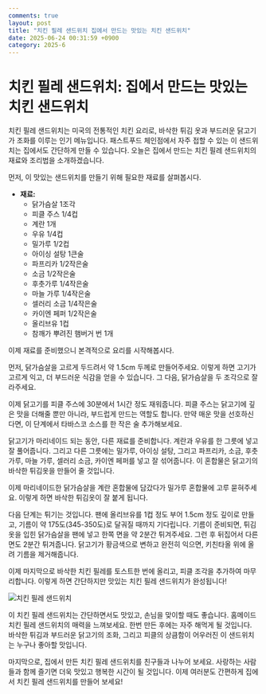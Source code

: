 ```yaml
---
comments: true
layout: post
title: "치킨 필레 샌드위치 집에서 만드는 맛있는 치킨 샌드위치"
date: 2025-06-24 00:31:59 +0900
category: 2025-6
---
```


# 치킨 필레 샌드위치: 집에서 만드는 맛있는 치킨 샌드위치

치킨 필레 샌드위치는 미국의 전통적인 치킨 요리로, 바삭한 튀김 옷과 부드러운 닭고기가 조화를 이루는 인기 메뉴입니다. 패스트푸드 체인점에서 자주 접할 수 있는 이 샌드위치는 집에서도 간단하게 만들 수 있습니다. 오늘은 집에서 만드는 치킨 필레 샌드위치의 재료와 조리법을 소개하겠습니다.

먼저, 이 맛있는 샌드위치를 만들기 위해 필요한 재료를 살펴봅시다. 

- **재료:**
  - 닭가슴살 1조각
  - 피클 주스 1/4컵
  - 계란 1개
  - 우유 1/4컵
  - 밀가루 1/2컵
  - 아이싱 설탕 1큰술
  - 파프리카 1/2작은술
  - 소금 1/2작은술
  - 후춧가루 1/4작은술
  - 마늘 가루 1/4작은술
  - 셀러리 소금 1/4작은술
  - 카이엔 페퍼 1/2작은술
  - 올리브유 1컵
  - 참깨가 뿌려진 햄버거 번 1개

이제 재료를 준비했으니 본격적으로 요리를 시작해봅시다. 

먼저, 닭가슴살을 고르게 두드려서 약 1.5cm 두께로 만들어주세요. 이렇게 하면 고기가 고르게 익고, 더 부드러운 식감을 얻을 수 있습니다. 그 다음, 닭가슴살을 두 조각으로 잘라주세요.

이제 닭고기를 피클 주스에 30분에서 1시간 정도 재워줍니다. 피클 주스는 닭고기에 깊은 맛을 더해줄 뿐만 아니라, 부드럽게 만드는 역할도 합니다. 만약 매운 맛을 선호하신다면, 이 단계에서 타바스코 소스를 한 작은 술 추가해보세요. 

닭고기가 마리네이드 되는 동안, 다른 재료를 준비합니다. 계란과 우유를 한 그릇에 넣고 잘 풀어줍니다. 그리고 다른 그릇에는 밀가루, 아이싱 설탕, 그리고 파프리카, 소금, 후춧가루, 마늘 가루, 셀러리 소금, 카이엔 페퍼를 넣고 잘 섞어줍니다. 이 혼합물은 닭고기의 바삭한 튀김옷을 만들어 줄 것입니다.

이제 마리네이드한 닭가슴살을 계란 혼합물에 담갔다가 밀가루 혼합물에 고루 묻혀주세요. 이렇게 하면 바삭한 튀김옷이 잘 붙게 됩니다.

다음 단계는 튀기는 것입니다. 팬에 올리브유를 1컵 정도 부어 1.5cm 정도 깊이로 만들고, 기름이 약 175도(345-350도)로 달궈질 때까지 기다립니다. 기름이 준비되면, 튀김옷을 입힌 닭가슴살을 팬에 넣고 한쪽 면을 약 2분간 튀겨주세요. 그런 후 뒤집어서 다른 면도 2분간 튀겨줍니다. 닭고기가 황금색으로 변하고 완전히 익으면, 키친타올 위에 올려 기름을 제거해줍니다.

이제 마지막으로 바삭한 치킨 필레를 토스트한 번에 올리고, 피클 조각을 추가하여 마무리합니다. 이렇게 하면 간단하지만 맛있는 치킨 필레 샌드위치가 완성됩니다!

![치킨 필레 샌드위치](https://www.themealdb.com/images/media/meals/sbx7n71587673021.jpg)

이 치킨 필레 샌드위치는 간단하면서도 맛있고, 손님을 맞이할 때도 좋습니다. 홈메이드 치킨 필레 샌드위치의 매력을 느껴보세요. 한번 만든 후에는 자주 해먹게 될 것입니다. 바삭한 튀김과 부드러운 닭고기의 조화, 그리고 피클의 상큼함이 어우러진 이 샌드위치는 누구나 좋아할 맛입니다. 

마지막으로, 집에서 만든 치킨 필레 샌드위치를 친구들과 나누어 보세요. 사랑하는 사람들과 함께 즐기면 더욱 맛있고 행복한 시간이 될 것입니다. 이제 여러분도 간편하게 집에서 치킨 필레 샌드위치를 만들어 보세요!
